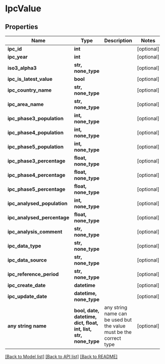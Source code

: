 # IpcValue


## Properties
Name | Type | Description | Notes
------------ | ------------- | ------------- | -------------
**ipc_id** | **int** |  | [optional] 
**ipc_year** | **int** |  | [optional] 
**iso3_alpha3** | **str, none_type** |  | [optional] 
**ipc_is_latest_value** | **bool** |  | [optional] 
**ipc_country_name** | **str, none_type** |  | [optional] 
**ipc_area_name** | **str, none_type** |  | [optional] 
**ipc_phase3_population** | **int, none_type** |  | [optional] 
**ipc_phase4_population** | **int, none_type** |  | [optional] 
**ipc_phase5_population** | **int, none_type** |  | [optional] 
**ipc_phase3_percentage** | **float, none_type** |  | [optional] 
**ipc_phase4_percentage** | **float, none_type** |  | [optional] 
**ipc_phase5_percentage** | **float, none_type** |  | [optional] 
**ipc_analysed_population** | **int, none_type** |  | [optional] 
**ipc_analysed_percentage** | **float, none_type** |  | [optional] 
**ipc_analysis_comment** | **str, none_type** |  | [optional] 
**ipc_data_type** | **str, none_type** |  | [optional] 
**ipc_data_source** | **str, none_type** |  | [optional] 
**ipc_reference_period** | **str, none_type** |  | [optional] 
**ipc_create_date** | **datetime** |  | [optional] 
**ipc_update_date** | **datetime, none_type** |  | [optional] 
**any string name** | **bool, date, datetime, dict, float, int, list, str, none_type** | any string name can be used but the value must be the correct type | [optional]

[[Back to Model list]](../README.md#documentation-for-models) [[Back to API list]](../README.md#documentation-for-api-endpoints) [[Back to README]](../README.md)


